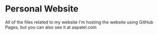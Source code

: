 # Personal Website
All of the files related to my website
I'm hosting the website using GitHub Pages, but you can also see it at aspatel.com
